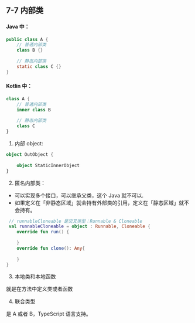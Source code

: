 ## 7-7 内部类

#### Java 中：
```java
public class A {
    // 普通内部类
    class B {}
    
    // 静态内部类
    static class C {}
}
```

#### Kotlin 中：  
```kotlin
class A {
    // 普通内部类
    inner class B
    
    // 静态内部类
    class C
}

```

1. 内部 object:
```kotlin
object OutObject {
    
    object StaticInnerObject
}
```

2. 匿名内部类：   
- 可以实现多个接口，可以继承父类，这个 Java 就不可以.
- 如果定义在「非静态区域」就会持有外部类的引用，定义在「静态区域」就不会持有。

```kotlin
 // runnableCloneable 是交叉类型：Runnable & Cloneable
 val runnableCloneable = object : Runnable, Cloneable {
    override fun run() {
        
    }
    override fun clone(): Any{
        
    }
}
```
3. 本地类和本地函数

就是在方法中定义类或者函数

4. 联合类型

是 A 或者 B，TypeScript 语言支持。
